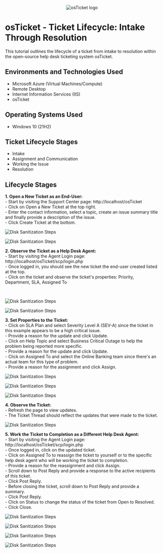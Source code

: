<p align="center">
<img src="https://i.imgur.com/Clzj7Xs.png" alt="osTicket logo"/>
</p>

<h1>osTicket - Ticket Lifecycle: Intake Through Resolution</h1>
This tutorial outlines the lifecycle of a ticket from intake to resolution within the open-source help desk ticketing system osTicket.<br />

<h2>Environments and Technologies Used</h2>

- Microsoft Azure (Virtual Machines/Compute)
- Remote Desktop
- Internet Information Services (IIS)
- osTicket

<h2>Operating Systems Used </h2>

- Windows 10</b> (21H2)

<h2>Ticket Lifecycle Stages</h2>

- Intake
- Assignment and Communication
- Working the Issue
- Resolution

<h2>Lifecycle Stages</h2>

<p>
  <strong>1. Open a New Ticket as an End-User:</strong><br>
  - Start by visiting the Support Center page: http://localhost/osTicket<br>
  - Click on Open a New Ticket at the top right.<br>
  - Enter the contact information, select a topic, create an issue summary title and finally provide a description of the issue.<br>
  - Click Create Ticket at the bottom.
</p>

<p>
  <img src="https://i.imgur.com/BoWi7k5.png"  alt="Disk Sanitization Steps"/>
</p>

<p>
  <img src="https://i.imgur.com/OX7Lgjq.png"  alt="Disk Sanitization Steps"/>
</p>

<p>
  <strong>2. Observe the Ticket as a Help Desk Agent:</strong><br>
  - Start by visiting the Agent Login page: http://localhost/osTicket/scp/login.php<br>
  - Once logged in, you should see the new ticket the end-user created listed at the top.<br>
  - Click on the ticket and observe the ticket's properties: Priority, Department, SLA, Assigned To
</p>

<br>

<p>
  <img src="https://i.imgur.com/rfWYxZD.png"  alt="Disk Sanitization Steps"/>
</p>

<p>
  <img src="https://i.imgur.com/FKtcSOy.png"  alt="Disk Sanitization Steps"/>
</p>

<p>
  <strong>3. Set Properties to the Ticket:</strong><br>
  - Click on SLA Plan and select Severity Level A (SEV-A) since the ticket in this example appears to be a high critical issue.<br>
  - Provide a reason for the update and click Update.<br>
  - Click on Help Topic and select Business Critical Outage to help the problem being reported more specific.<br>
  - Provide a reason for the update and click Update.<br>
  - Click on Assigned To and select the Online Banking team since there's an actual team for this type of problem.<br>
  - Provide a reason for the assignment and click Assign.
</p>

<p>
  <img src="https://i.imgur.com/pekZyGA.png"  alt="Disk Sanitization Steps"/>
</p>

<p>
  <img src="https://i.imgur.com/2cW1641.png"  alt="Disk Sanitization Steps"/>
</p>

<p>
  <img src="https://i.imgur.com/vUqFAGE.png"  alt="Disk Sanitization Steps"/>
</p>

<p>
  <strong>4. Observe the Ticket:</strong><br>
  - Refresh the page to view updates.<br>
  - The Ticket Thread should reflect the updates that were made to the ticket.
</p>

<p>
  <img src="https://i.imgur.com/dzuDhAQ.png"  alt="Disk Sanitization Steps"/>
</p>

<p>
  <strong>5. Work the Ticket to Completion as a Different Help Desk Agent:</strong><br>
  - Start by visiting the Agent Login page: http://localhost/osTicket/scp/login.php<br>
  - Once logged in, click on the updated ticket.<br>
  - Click on Assigned To to reassign the ticket to yourself or to the specific help desk agent who will be working the ticket to completion.<br>
  - Provide a reason for the reassignment and click Assign.<br>
  - Scroll down to Post Reply and provide a response to the active recipients of this ticket.<br>
  - Click Post Reply.<br>
  - Before closing the ticket, scroll down to Post Reply and provide a summary.<br>
  - Click Post Reply.<br>
  - Click on Status to change the status of the ticket from Open to Resolved.<br>
  - Click Close.
</p>

<p>
  <img src="https://i.imgur.com/BhGdkJK.png"  alt="Disk Sanitization Steps"/>
</p>

<p>
  <img src="https://i.imgur.com/K10OjqX.png"  alt="Disk Sanitization Steps"/>
</p>

<p>
  <img src="https://i.imgur.com/NAppsvd.png"  alt="Disk Sanitization Steps"/>
</p>

<p>
  <img src="https://i.imgur.com/9MJEgp9.png"  alt="Disk Sanitization Steps"/>
</p>
